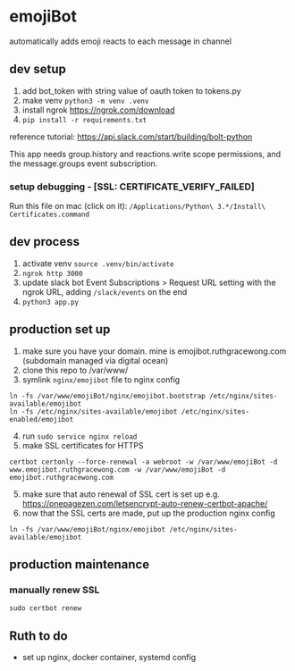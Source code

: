 # emojiBot

automatically adds emoji reacts to each message in channel

## dev setup

1. add bot_token with string value of oauth token to tokens.py
2. make venv `python3 -m venv .venv`
3. install ngrok https://ngrok.com/download
4. `pip install -r requirements.txt`

reference tutorial: https://api.slack.com/start/building/bolt-python

This app needs group.history and reactions.write scope permissions, and the message.groups event subscription.

### setup debugging - [SSL: CERTIFICATE_VERIFY_FAILED]

Run this file on mac (click on it): `/Applications/Python\ 3.*/Install\ Certificates.command`

## dev process

1. activate venv `source .venv/bin/activate`
2. `ngrok http 3000`
3. update slack bot Event Subscriptions > Request URL setting with the ngrok URL, adding `/slack/events` on the end
4. `python3 app.py`

## production set up

1. make sure you have your domain. mine is emojibot.ruthgracewong.com (subdomain managed via digital ocean)
2. clone this repo to /var/www/
3. symlink `nginx/emojibot` file to nginx config

```
ln -fs /var/www/emojiBot/nginx/emojibot.bootstrap /etc/nginx/sites-available/emojibot
ln -fs /etc/nginx/sites-available/emojibot /etc/nginx/sites-enabled/emojibot
```

4. run `sudo service nginx reload`
5. make SSL certificates for HTTPS

```
certbot certonly --force-renewal -a webroot -w /var/www/emojiBot -d www.emojibot.ruthgracewong.com -w /var/www/emojiBot -d emojibot.ruthgracewong.com
```

5. make sure that auto renewal of SSL cert is set up e.g. https://onepagezen.com/letsencrypt-auto-renew-certbot-apache/
6. now that the SSL certs are made, put up the production nginx config

```
ln -fs /var/www/emojiBot/nginx/emojibot /etc/nginx/sites-available/emojibot
```

## production maintenance

### manually renew SSL

```
sudo certbot renew
```

## Ruth to do

- set up nginx, docker container, systemd config
